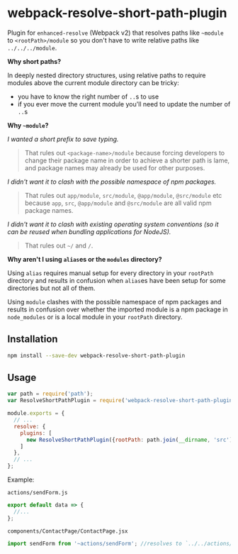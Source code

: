 # webpack-resolve-short-path-plugin

Plugin for `enhanced-resolve` (Webpack v2) that resolves paths like `~module` to `<rootPath>/module` so you don't have 
to write relative paths like `../../../module`.

**Why short paths?**

In deeply nested directory structures, using relative paths to require modules above the current module directory can 
be tricky:
 - you have to know the right number of `..`s to use
 - if you ever move the current module you'll need to update the number of `..`s

**Why `~module`?**

*I wanted a short prefix to save typing.* 
> That rules out `<package-name>/module` because forcing developers to change their package name 
in order to achieve a shorter path is lame, and package names may already be used for other purposes.

*I didn't want it to clash with the possible namespace of npm packages.*
> That rules out `app/module`, `src/module`, `@app/module`, `@src/module` etc because `app`, `src`, `@app/module` and 
`@src/module` are all valid npm package names.

*I didn't want it to clash with existing operating system conventions (so it can be reused when bundling applications for NodeJS).*
> That rules out `~/` and `/`.

**Why aren't I using `alias`es or the `modules` directory?**

Using `alias` requires manual setup for every directory in your `rootPath` directory and results in confusion when `alias`es
have been setup for some directories but not all of them.

Using `module` clashes with the possible namespace of npm packages and results in confusion over whether the imported 
module is a npm package in `node_modules` or is a local module in your `rootPath` directory.


## Installation

```bash
npm install --save-dev webpack-resolve-short-path-plugin
```

## Usage

```js
var path = require('path');
var ResolveShortPathPlugin = require('webpack-resolve-short-path-plugin');

module.exports = {
  // ...
  resolve: {
    plugins: [
      new ResolveShortPathPlugin({rootPath: path.join(__dirname, 'src')})
    ]
  },
  // ...
};

```

Example:

`actions/sendForm.js`
```js
export default data => {
  //...
};
```

`components/ContactPage/ContactPage.jsx`
```js
import sendForm from '~actions/sendForm'; //resolves to `../../actions/sendForm`
```
